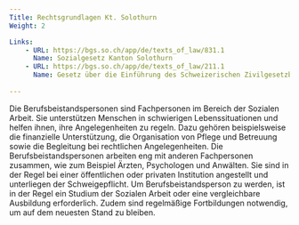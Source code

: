 ```yaml
---
Title: Rechtsgrundlagen Kt. Solothurn
Weight: 2

Links:
    - URL: https://bgs.so.ch/app/de/texts_of_law/831.1
      Name: Sozialgesetz Kanton Solothurn
    - URL: https://bgs.so.ch/app/de/texts_of_law/211.1
      Name: Gesetz über die Einführung des Schweizerischen Zivilgesetzbuches  
      
---
```


Die Berufsbeistandspersonen sind Fachpersonen im Bereich der Sozialen Arbeit. Sie unterstützen Menschen in schwierigen Lebenssituationen und helfen ihnen, ihre Angelegenheiten zu regeln. Dazu gehören beispielsweise die finanzielle Unterstützung, die Organisation von Pflege und Betreuung sowie die Begleitung bei rechtlichen Angelegenheiten.
Die Berufsbeistandspersonen arbeiten eng mit anderen Fachpersonen zusammen, wie zum Beispiel Ärzten, Psychologen und Anwälten. Sie sind in der Regel bei einer öffentlichen oder privaten Institution angestellt und unterliegen der Schweigepflicht.
Um Berufsbeistandsperson zu werden, ist in der Regel ein Studium der Sozialen Arbeit oder eine vergleichbare Ausbildung erforderlich. Zudem sind regelmäßige Fortbildungen notwendig, um auf dem neuesten Stand zu bleiben.

